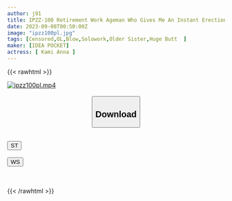 ```yaml
---
author: j91
title: IPZZ-100 Retirement Work Ageman Who Gives Me An Instant Erection Immediately Licking Unmatched Fellatio If Called Gaaru Friend. -The FINAL LOVE BOMB- Anna Kami
date: 2023-09-08T00:50:00Z
image: "ipzz100pl.jpg"
tags: [Censored,OL,Blow,Solowork,Older Sister,Huge Butt	 ]
maker: [IDEA POCKET]
actress: [ Kami Anna ]
---
```



{{< rawhtml >}}

<div class="video" data-videoid="q9aBKL4jQeHzpqg">
    <a href="javascript:;">
        <img src="https://my.j91.asia/posts/ipzz100pl/ipzz100pl.jpg" width="WIDTH" height="HEIGHT" alt="ipzz100pl.mp4" loading="lazy">
    </a>
</div>

<script type="text/javascript" src="https://j91.asia/asset/on-demand-st.js"></script>

<br>
  <link rel="stylesheet" href="https://j91.asia/asset/bs5.css">
  
  <center>
  <button class="btn btn-primary" type="button" data-bs-toggle="collapse" data-bs-target=".multi-collapse" aria-expanded="false" aria-controls="multiCollapseExample1 multiCollapseExample2"><h2>Download</h2></button></center>
</p>
<div class="row">
  <div class="col">
    <div class="collapse multi-collapse" id="multiCollapseExample1">
      <div class="card card-body">
	      	      <br>
<div class="buttons">  
<a href="https://streamtape.to/v/q9aBKL4jQeHzpqg"><button class="btn-hover color-3"><i class="fa fa-download"></i> ST</button></a></div>
    </div>
  </div>
</div>
  <div class="col">
    <div class="collapse multi-collapse" id="multiCollapseExample2">
      <div class="card card-body">
	      <br>
<div class="buttons">
    <a href="https://wolfstream.tv/brdlp0dy64ot"><button class="btn-hover color-9"><i class="fa fa-download"></i> WS</button></a></div>
<br><br>
      </div>
    </div>
  </div>
</div>

{{< /rawhtml >}}
